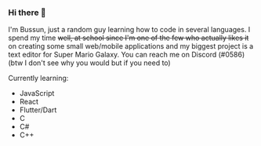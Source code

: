 ### Hi there 👋
I'm Bussun, just a random guy learning how to code in several languages.
I spend my time ~~well, at school since I'm one of the few who actually likes it~~ on creating some small web/mobile applications
and my biggest project is a text editor for Super Mario Galaxy. You can reach me on Discord (#0586)
(btw I don't see why you would but if you need to)

Currently learning:
 - JavaScript
 - React
 - Flutter/Dart
 - C
 - C#
 - C++

<!--
**Bussun/Bussun** is a ✨ _special_ ✨ repository because its `README.md` (this file) appears on your GitHub profile.

Here are some ideas to get you started:

- 🔭 I’m currently working on ...
- 🌱 I’m currently learning ...
- 👯 I’m looking to collaborate on ...
- 🤔 I’m looking for help with ...
- 💬 Ask me about ...
- 📫 How to reach me: ...
- 😄 Pronouns: ...
- ⚡ Fun fact: ...
-->
